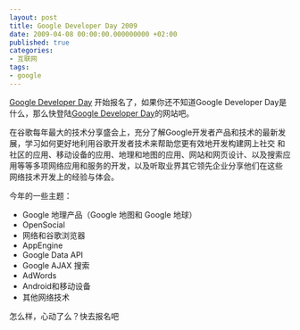 ```yaml
---
layout: post
title: Google Developer Day 2009
date: 2009-04-08 00:00:00.000000000 +02:00
published: true
categories:
- 互联网
tags:
- google
---
```

[Google Developer Day](http://code.google.com/intl/zh-CN/events/developerday/2009/home.html) 开始报名了，如果你还不知道Google Developer Day是什么，那么快登陆[Google Developer Day]( http://code.google.com/intl/zh-CN/events/developerday/2009/home.html)的网站吧。

在谷歌每年最大的技术分享盛会上，充分了解Google开发者产品和技术的最新发展，学习如何更好地利用谷歌开发者技术来帮助您更有效地开发构建网上社交 和社区的应用、移动设备的应用、地理和地图的应用、网站和网页设计、以及搜索应用等等多项网络应用和服务的开发，以及听取业界其它领先企业分享他们在这些 网络技术开发上的经验与体会。

今年的一些主题：

* Google 地理产品（Google 地图和 Google 地球）
* OpenSocial
* 网络和谷歌浏览器
* AppEngine
* Google Data API
* Google AJAX 搜索
* AdWords
* Android和移动设备
* 其他网络技术

怎么样，心动了么？快去报名吧
